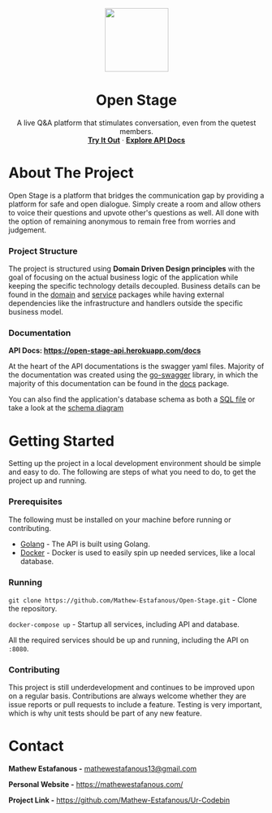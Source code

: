 <p align="center">
  <img src="https://user-images.githubusercontent.com/56979977/116730566-a4dcae00-a9b6-11eb-95b7-39239fe35386.png" width="125">
  <h1 align="center">Open Stage</h1>

  <p align="center">
    A live Q&A platform that stimulates conversation, even from the quetest members.
    <br />
    <a href="https://open-stage-web.herokuapp.com/"><strong>Try It Out</strong></a>
    ·
    <a href="https://open-stage-api.herokuapp.com/docs"><strong>Explore API Docs</strong></a>
  </p>
</p>

# About The Project

Open Stage is a platform that bridges the communication gap by providing a platform for safe
and open dialogue. Simply create a room and allow others to voice their questions and upvote other's
questions as well. All done with the option of remaining anonymous to remain free from worries and judgement.

### Project Structure
The project is structured using **Domain Driven Design principles** with the goal of focusing on
the actual business logic of the application while keeping the specific technology details decoupled.
Business details can be found in the [domain](https://github.com/Mathew-Estafanous/Open-Stage/tree/main/backend/domain)
and [service](https://github.com/Mathew-Estafanous/Open-Stage/tree/main/backend/service) packages while having external
dependencies like the infrastructure and handlers outside the specific business model.

### Documentation
**API Docs: https://open-stage-api.herokuapp.com/docs**

At the heart of the API documentations is the swagger yaml files. Majority of the documentation was created using the
[go-swagger](https://github.com/go-swagger/go-swagger) library, in which the majority of this documentation can be found
in the [docs](https://github.com/Mathew-Estafanous/Open-Stage/tree/main/docs) package.

You can also find the application's database schema as both a [SQL file](https://github.com/Mathew-Estafanous/Open-Stage/tree/main/backend/docs/sql)
or take a look at the [schema diagram](https://dbdiagram.io/d/606262f8ecb54e10c33dd900)

# Getting Started
Setting up the project in a local development environment should be simple and easy to do. The following are
steps of what you need to do, to get the project up and running.

### Prerequisites
The following must be installed on your machine before running or contributing.
* [Golang](https://golang.org/) - The API is built using Golang.
* [Docker](https://www.docker.com/) - Docker is used to easily spin up needed services, like a local database.

### Running
``git clone https://github.com/Mathew-Estafanous/Open-Stage.git`` - Clone the repository.

``docker-compose up`` - Startup all services, including API and database.

All the required services should be up and running, including the API on ``:8080``.

### Contributing
This project is still underdevelopment and continues to be improved upon on a regular basis. Contributions
are always welcome whether they are issue reports or pull requests to include a feature. Testing is very important,
which is why unit tests should be part of any new feature.

# Contact
**Mathew Estafanous -** mathewestafanous13@gmail.com

**Personal Website -** https://mathewestafanous.com/

**Project Link -** https://github.com/Mathew-Estafanous/Ur-Codebin
